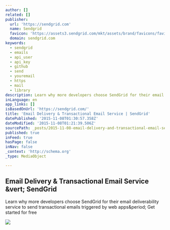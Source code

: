 ```yaml
---
author: []
related: []
publisher:
  url: 'https://sendgrid.com'
  name: Sendgrid
  favicon: 'https://assets3.sendgrid.com/mkt/assets/brand/favicons/favicon-4895377b3b3cdd6605c5178f185e0c46.ico'
  domain: sendgrid.com
keywords:
  - sendgrid
  - emails
  - api_user
  - api_key
  - github
  - send
  - youremail
  - https
  - mail
  - library
description: Learn why more developers choose SendGrid for their email deliverability service to send transactional emails triggered by web apps. Get started for free
inLanguage: en
app_links: []
isBasedOnUrl: 'https://sendgrid.com/'
title: 'Email Delivery & Transactional Email Service | SendGrid'
datePublished: '2015-11-08T01:30:57.358Z'
dateModified: '2015-11-08T01:21:39.506Z'
sourcePath: _posts/2015-11-08-email-delivery-and-transactional-email-service-or-sendgrid.md
published: true
inFeed: true
hasPage: false
inNav: false
_context: 'http://schema.org'
_type: MediaObject

---
```

<article style=""><h1>Email Delivery &amp; Transactional Email Service &amp;vert; SendGrid</h1><p>Learn why more developers choose SendGrid for their email deliverability service to send transactional emails triggered by web apps&amp;period; Get started for free</p><img src="https://assets4.sendgrid.com/mkt/assets/home/customer-hero-0e70086de291fdf35b5dce58b6013372.jpg" /></article>